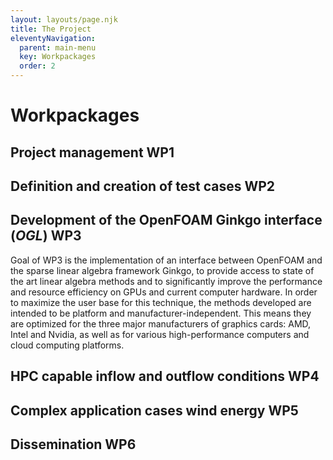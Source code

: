 ```yaml
---
layout: layouts/page.njk
title: The Project
eleventyNavigation:
  parent: main-menu
  key: Workpackages
  order: 2
---
```


# Workpackages
## Project management **WP1**
## Definition and creation of test cases **WP2**

## Development of the OpenFOAM Ginkgo interface (*OGL*) **WP3**
Goal of WP3 is the implementation of an interface between OpenFOAM and the
sparse linear algebra framework Ginkgo, to provide access to state of the art
linear algebra methods and to significantly improve the performance and resource
efficiency on GPUs and current computer hardware.  In order to maximize the user
base for this technique, the methods developed are intended to be platform and
manufacturer-independent. This means they are optimized for the three major
manufacturers of graphics cards: AMD, Intel and Nvidia, as well as for various
high-performance computers and cloud computing platforms.


## HPC capable inflow and outflow conditions **WP4**
## Complex application cases wind energy **WP5**
## Dissemination **WP6**


